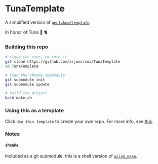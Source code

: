 # TunaTemplate

A simplified version of [`gentzkow/template`](https://github.com/gentzkow/template).

In honor of Tuna 🍣 🐈

### Building this repo

```sh
# clone the repo, cd into it
git clone https://github.com/arjunsrini/TunaTemplate
cd TunaTemplate

# load the shmake submodule
git submodule init
git submodule update

# build the project
bash make.sh
```
<!-- 2. At the root of your repo, create a file called `config.yaml` with contents like the file `setup/example_config.yaml`. -->

<!-- or `make` from the root of the repo. To build an a submodule (e.g. `analysis`), type `make` while your current working directory is `your-path-to-repo/analysis`. -->

### Using this as a template

Click `Use this template` to create your own repo. For more info, see [this](https://docs.github.com/en/repositories/creating-and-managing-repositories/creating-a-repository-from-a-template).

### Notes

#### `shmake`

Included as a git submodule, this is a shell version of [`gslab_make`](https://github.com/gslab-econ/gslab_make).
